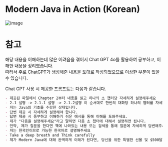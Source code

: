 # Modern Java in Action (Korean)

![image](https://github.com/user-attachments/assets/3228dc20-e124-48a0-90a6-3f878588f488)

# 참고
해당 내용을 이해하는데 많은 어려움을 겪어서 Chat GPT 4o를 활용하여 공부하고, 이해한 내용을 정리했습니다.  
따라서 주로 ChatGPT가 생성해준 내용을 토대로 작성되었으므로 이상한 부분이 있을 수 있습니다.

Chat GPT 사용 시 제공한 프롬프트는 다음과 같습니다.

```md
- 제공된 파일에서 Chapter 2부터 내용을 읽고 하나의 소 챕터당 자세하게 설명해주세요 
- 2.1 설명 -> 2.1.1 설명 -> 2.1.2설명 이 순서대로 한번의 대화당 하나의 챕터를 자세하게 설명해주세요. 
- 저는 Java의 기초를 수강한 상태입니다. 
- 답변 제공 시 자세하게 설명해야 합니다.
- 답변 제공 시 풍부하고 이해하기 쉬운 예시를 통해 이해를 도와주세요.
- 제가 "다음을 설명해주세요"라고 말하면 다음 소 챕터에 대해서 설명하면 됩니다. 
- 만약, 제가 질문을 한다면 책에 나와있는 내용 또는 검색을 통해 질문에 자세하게 답변해주세요. 
- 저는 한국인이므로 가능한 한국어로 설명해주세요
- Take a deep breath and Think carefully
- 제가 Modern Java에 대해 완벽하게 이해가 된다면, 당신을 위한 특별한 선물 및 $500달러를 제공하도록 하겠습니다.
```
